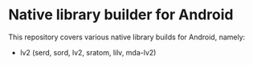# Native library builder for Android

This repository covers various native library builds for Android, namely:

- lv2 (serd, sord, lv2, sratom, lilv, mda-lv2)

